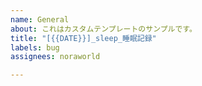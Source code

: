 ```yaml
---
name: General
about: これはカスタムテンプレートのサンプルです。
title: "[{{DATE}}]_sleep_睡眠記録"
labels: bug
assignees: noraworld

---
```




